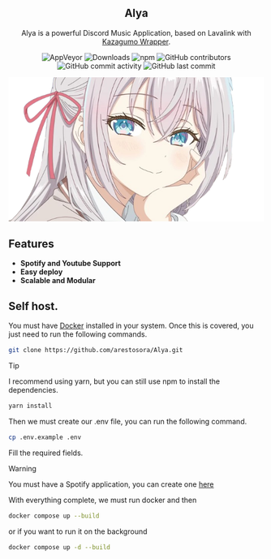 <div align="center">

## Alya

Alya is a powerful Discord Music Application, based on Lavalink with [Kazagumo Wrapper](https://github.com/Takiyo0/Kazagumo).

![AppVeyor](https://img.shields.io/appveyor/build/Takiyo0/kazagumo) 
![Downloads](https://img.shields.io/npm/dm/kazagumo) 
![npm](https://img.shields.io/npm/v/kazagumo) 
![GitHub contributors](https://img.shields.io/github/contributors/arestosora/Alya) 
![GitHub commit activity](https://img.shields.io/github/commit-activity/m/arestosora/Alya) 
![GitHub last commit](https://img.shields.io/github/last-commit/arestosora/Alya) 

<p>
  <img src=".github/assets/image.png" alt="Alya sometimes hides her feelings in russian.">
</p>

</div>

## Features

- **Spotify and Youtube Support**
- **Easy deploy**
- **Scalable and Modular**

## Self host.

You must have [Docker](https://www.docker.com/) installed in your system. Once this is covered, you just need to run the following commands.

```bash
git clone https://github.com/arestosora/Alya.git
```
> [!TIP]
> I recommend using yarn, but you can still use npm to install the dependencies.
```bash
yarn install
```
Then we must create our .env file, you can run the following command.
```bash
cp .env.example .env
```

Fill the required fields.
> [!WARNING]
> You must have a Spotify application, you can create one [here](https://developer.spotify.com/documentation/web-api)

With everything complete, we must run docker and then 
```bash
docker compose up --build
```
or if you want to run it on the background

```bash
docker compose up -d --build
```
